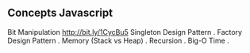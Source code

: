 Concepts                     Javascript
----------------------------------------------------------------------------------------------------------------
Bit Manipulation             http://bit.ly/1CycBu5
Singleton Design Pattern     .
Factory Design Pattern       .
Memory (Stack vs Heap)       .
Recursion                    .
Big-O Time                   .